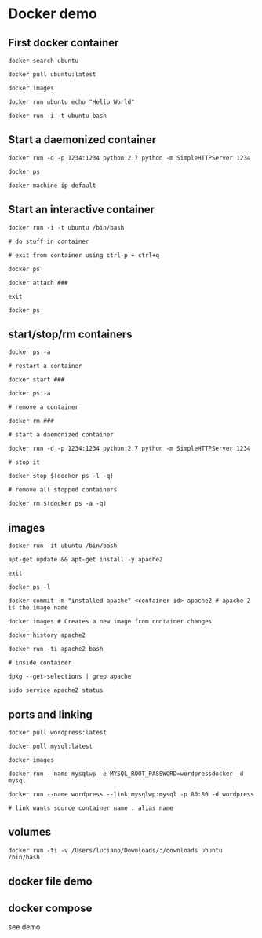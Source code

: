 # Docker demo

## First docker container

	docker search ubuntu

	docker pull ubuntu:latest

	docker images

	docker run ubuntu echo "Hello World"

	docker run -i -t ubuntu bash

## Start a daemonized container

	docker run -d -p 1234:1234 python:2.7 python -m SimpleHTTPServer 1234

	docker ps

	docker-machine ip default

## Start an interactive container

	docker run -i -t ubuntu /bin/bash

	# do stuff in container

	# exit from container using ctrl-p + ctrl+q

	docker ps

	docker attach ###

	exit

	docker ps

## start/stop/rm containers

	docker ps -a

	# restart a container

	docker start ###

	docker ps -a

	# remove a container

	docker rm ###

	# start a daemonized container

	docker run -d -p 1234:1234 python:2.7 python -m SimpleHTTPServer 1234

	# stop it

	docker stop $(docker ps -l -q)

	# remove all stopped containers

	docker rm $(docker ps -a -q)

## images

	docker run -it ubuntu /bin/bash

	apt-get update && apt-get install -y apache2

	exit

	docker ps -l

	docker commit -m "installed apache" <container id> apache2 # apache 2 is the image name

	docker images # Creates a new image from container changes

	docker history apache2

	docker run -ti apache2 bash

	# inside container

	dpkg --get-selections | grep apache

	sudo service apache2 status

## ports and linking

	docker pull wordpress:latest

	docker pull mysql:latest

	docker images

	docker run --name mysqlwp -e MYSQL_ROOT_PASSWORD=wordpressdocker -d mysql

	docker run --name wordpress --link mysqlwp:mysql -p 80:80 -d wordpress

	# link wants source container name : alias name


## volumes

	docker run -ti -v /Users/luciano/Downloads/:/downloads ubuntu /bin/bash


## docker file demo



## docker compose

see demo
	








